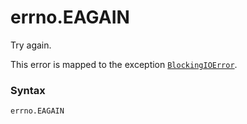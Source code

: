 # errno.EAGAIN

Try again.

This error is mapped to the exception [`BlockingIOError`](../../exceptions/BlockingIOError.md).

### Syntax

```python
errno.EAGAIN
```

